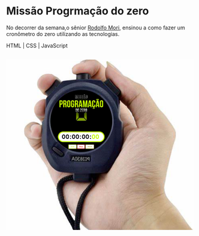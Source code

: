 <h1>Missão Progrmação do zero</h1>
<p>No decorrer da semana,o sênior <a href="https://github.com/rodolfomori">Rodolfo Mori</a>, ensinou a como fazer um cronômetro do zero utilizando as tecnologias.</p> 
HTML | CSS | JavaScript

##
<img width="500px" src="https://github.com/matiasrafael/Cron-metro/blob/master/img/readmecro.png?raw=true"/>
